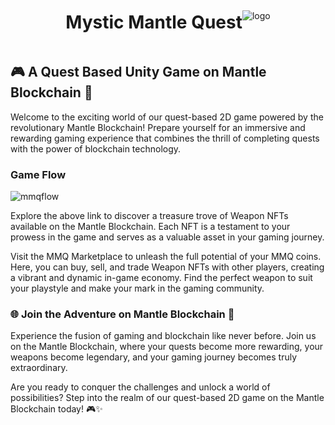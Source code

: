 <div style="display: flex; justify-content: center; align-items: center;">
  <h1>Mystic Mantle Quest</h1>
  <img src="https://github.com/legendarykamal/MysticMantleQuest/assets/95926324/3a912970-f5fa-437b-83fa-cf8281e62597" alt="logo">
</div>


## 🎮 A Quest Based Unity Game on Mantle Blockchain 🌟

Welcome to the exciting world of our quest-based 2D game powered by the revolutionary Mantle Blockchain! Prepare yourself for an immersive and rewarding gaming experience that combines the thrill of completing quests with the power of blockchain technology.

### Game Flow

![mmqflow](https://github.com/legendarykamal/MysticMantleQuest/assets/95926324/1ec31c73-c86a-40fb-abeb-7212c579127e)

Explore the above link to discover a treasure trove of Weapon NFTs available on the Mantle Blockchain. Each NFT is a testament to your prowess in the game and serves as a valuable asset in your gaming journey.

Visit the MMQ Marketplace to unleash the full potential of your MMQ coins. Here, you can buy, sell, and trade Weapon NFTs with other players, creating a vibrant and dynamic in-game economy. Find the perfect weapon to suit your playstyle and make your mark in the gaming community.

### 🌐 Join the Adventure on Mantle Blockchain 🚀

Experience the fusion of gaming and blockchain like never before. Join us on the Mantle Blockchain, where your quests become more rewarding, your weapons become legendary, and your gaming journey becomes truly extraordinary.

Are you ready to conquer the challenges and unlock a world of possibilities? Step into the realm of our quest-based 2D game on the Mantle Blockchain today! 🎮✨

